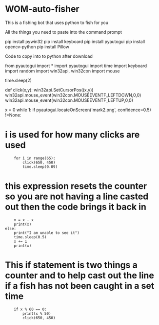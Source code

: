 # WOM-auto-fisher
This is a fishing bot that uses python to fish for you 

All the things you need to paste into the command prompt

pip install pywin32
pip install keyboard
pip install pyautogui
pip install opencv-python
pip install Pillow

Code to copy into to python after download

from pyautogui import *
import pyautogui
import time
import keyboard
import random
import win32api, win32con
import mouse 

time.sleep(2)

def click(x,y):
    win32api.SetCursorPos((x,y))
    win32api.mouse_event(win32con.MOUSEEVENTF_LEFTDOWN,0,0)
    win32api.mouse_event(win32con.MOUSEEVENTF_LEFTUP,0,0)

x = 0
while 1:
    if pyautogui.locateOnScreen('mark2.png', confidence=0.5) !=None:
# i is used for how many clicks are used
        for i in range(65):
            click(650, 450)
            time.sleep(0.09)
# this expression resets the counter so you are not having a line casted out then the code brings it back in
        x = x - x
        print(x)
    else:
        print("I am unable to see it")
        time.sleep(0.5)
        x += 1
        print(x)
# This if statement is two things a counter and to help cast out the line if a fish has not been caught in a set time 
        if x % 60 == 0:
            print(x % 50)
            click(650, 450)

   

